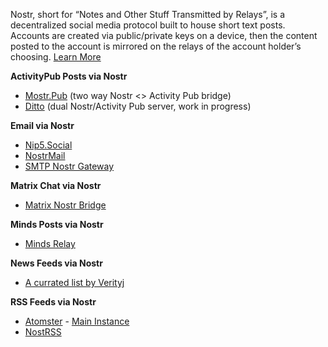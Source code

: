 Nostr, short for “Notes and Other Stuff Transmitted by Relays”, is a decentralized social media protocol built to house short text posts. Accounts are created via public/private keys on a device, then the content posted to the account is mirrored on the relays of the account holder’s choosing. [Learn More](https://nostr.com/)

**ActivityPub Posts via Nostr**
* [Mostr.Pub](https://mostr.pub) (two way Nostr <> Activity Pub bridge)
* [Ditto](https://gitlab.com/soapbox-pub/ditto) (dual Nostr/Activity Pub server, work in progress)

**Email via Nostr**
* [Nip5.Social](https://app.nip05.social/home)
* [NostrMail](https://asherp.github.io/nostr-mail/)
* [SMTP Nostr Gateway](https://github.com/Cameri/smtp-nostr-gateway)

**Matrix Chat via Nostr**
* [Matrix Nostr Bridge](https://github.com/8go/matrix-nostr-bridge)

**Minds Posts via Nostr**
* [Minds Relay](https://gitlab.com/minds/infrastructure/nostr-relay)

**News Feeds via Nostr**
* [A currated list by Verityj](https://verityj.github.io/nostr-news-feeds.html)

**RSS Feeds via Nostr**
* [Atomster](https://git.sr.ht/~psic4t/atomstr) - [Main Instance](https://atomstr.data.haus/)
* [NostRSS](https://github.com/Asone/nostrss)



